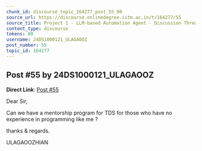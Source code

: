 ```yaml
---
chunk_id: discourse_topic_164277_post_55_00
source_url: https://discourse.onlinedegree.iitm.ac.in/t/164277/55
source_title: Project 1 - LLM-based Automation Agent - Discussion Thread [TDS Jan 2025]
content_type: discourse
tokens: 80
username: 24DS1000121_ULAGAOOZ
post_number: 55
topic_id: 164277
---
```


## Post #55 by 24DS1000121_ULAGAOOZ

**Direct Link**: [Post #55](https://discourse.onlinedegree.iitm.ac.in/t/164277/55)

Dear Sir,

Can we have a mentorship program for TDS for those who have no experience in programming like me ?

thanks &amp; regards.

ULAGAOOZHIAN
